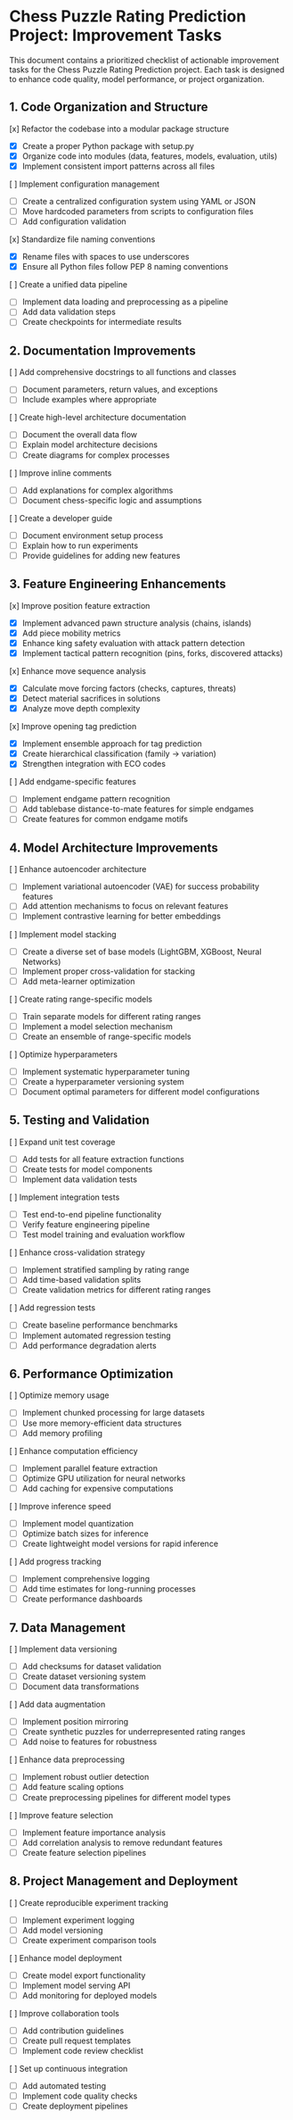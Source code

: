 # Chess Puzzle Rating Prediction Project: Improvement Tasks

This document contains a prioritized checklist of actionable improvement tasks for the Chess Puzzle Rating Prediction project. Each task is designed to enhance code quality, model performance, or project organization.

## 1. Code Organization and Structure

[x] Refactor the codebase into a modular package structure
   - [x] Create a proper Python package with setup.py
   - [x] Organize code into modules (data, features, models, evaluation, utils)
   - [x] Implement consistent import patterns across all files

[ ] Implement configuration management
   - [ ] Create a centralized configuration system using YAML or JSON
   - [ ] Move hardcoded parameters from scripts to configuration files
   - [ ] Add configuration validation

[x] Standardize file naming conventions
   - [x] Rename files with spaces to use underscores
   - [x] Ensure all Python files follow PEP 8 naming conventions

[ ] Create a unified data pipeline
   - [ ] Implement data loading and preprocessing as a pipeline
   - [ ] Add data validation steps
   - [ ] Create checkpoints for intermediate results

## 2. Documentation Improvements

[ ] Add comprehensive docstrings to all functions and classes
   - [ ] Document parameters, return values, and exceptions
   - [ ] Include examples where appropriate

[ ] Create high-level architecture documentation
   - [ ] Document the overall data flow
   - [ ] Explain model architecture decisions
   - [ ] Create diagrams for complex processes

[ ] Improve inline comments
   - [ ] Add explanations for complex algorithms
   - [ ] Document chess-specific logic and assumptions

[ ] Create a developer guide
   - [ ] Document environment setup process
   - [ ] Explain how to run experiments
   - [ ] Provide guidelines for adding new features

## 3. Feature Engineering Enhancements

[x] Improve position feature extraction
   - [x] Implement advanced pawn structure analysis (chains, islands)
   - [x] Add piece mobility metrics
   - [x] Enhance king safety evaluation with attack pattern detection
   - [x] Implement tactical pattern recognition (pins, forks, discovered attacks)

[x] Enhance move sequence analysis
   - [x] Calculate move forcing factors (checks, captures, threats)
   - [x] Detect material sacrifices in solutions
   - [x] Analyze move depth complexity

[x] Improve opening tag prediction
   - [x] Implement ensemble approach for tag prediction
   - [x] Create hierarchical classification (family → variation)
   - [x] Strengthen integration with ECO codes

[ ] Add endgame-specific features
   - [ ] Implement endgame pattern recognition
   - [ ] Add tablebase distance-to-mate features for simple endgames
   - [ ] Create features for common endgame motifs

## 4. Model Architecture Improvements

[ ] Enhance autoencoder architecture
   - [ ] Implement variational autoencoder (VAE) for success probability features
   - [ ] Add attention mechanisms to focus on relevant features
   - [ ] Implement contrastive learning for better embeddings

[ ] Implement model stacking
   - [ ] Create a diverse set of base models (LightGBM, XGBoost, Neural Networks)
   - [ ] Implement proper cross-validation for stacking
   - [ ] Add meta-learner optimization

[ ] Create rating range-specific models
   - [ ] Train separate models for different rating ranges
   - [ ] Implement a model selection mechanism
   - [ ] Create an ensemble of range-specific models

[ ] Optimize hyperparameters
   - [ ] Implement systematic hyperparameter tuning
   - [ ] Create a hyperparameter versioning system
   - [ ] Document optimal parameters for different model configurations

## 5. Testing and Validation

[ ] Expand unit test coverage
   - [ ] Add tests for all feature extraction functions
   - [ ] Create tests for model components
   - [ ] Implement data validation tests

[ ] Implement integration tests
   - [ ] Test end-to-end pipeline functionality
   - [ ] Verify feature engineering pipeline
   - [ ] Test model training and evaluation workflow

[ ] Enhance cross-validation strategy
   - [ ] Implement stratified sampling by rating range
   - [ ] Add time-based validation splits
   - [ ] Create validation metrics for different rating ranges

[ ] Add regression tests
   - [ ] Create baseline performance benchmarks
   - [ ] Implement automated regression testing
   - [ ] Add performance degradation alerts

## 6. Performance Optimization

[ ] Optimize memory usage
   - [ ] Implement chunked processing for large datasets
   - [ ] Use more memory-efficient data structures
   - [ ] Add memory profiling

[ ] Enhance computation efficiency
   - [ ] Implement parallel feature extraction
   - [ ] Optimize GPU utilization for neural networks
   - [ ] Add caching for expensive computations

[ ] Improve inference speed
   - [ ] Implement model quantization
   - [ ] Optimize batch sizes for inference
   - [ ] Create lightweight model versions for rapid inference

[ ] Add progress tracking
   - [ ] Implement comprehensive logging
   - [ ] Add time estimates for long-running processes
   - [ ] Create performance dashboards

## 7. Data Management

[ ] Implement data versioning
   - [ ] Add checksums for dataset validation
   - [ ] Create dataset versioning system
   - [ ] Document data transformations

[ ] Add data augmentation
   - [ ] Implement position mirroring
   - [ ] Create synthetic puzzles for underrepresented rating ranges
   - [ ] Add noise to features for robustness

[ ] Enhance data preprocessing
   - [ ] Implement robust outlier detection
   - [ ] Add feature scaling options
   - [ ] Create preprocessing pipelines for different model types

[ ] Improve feature selection
   - [ ] Implement feature importance analysis
   - [ ] Add correlation analysis to remove redundant features
   - [ ] Create feature selection pipelines

## 8. Project Management and Deployment

[ ] Create reproducible experiment tracking
   - [ ] Implement experiment logging
   - [ ] Add model versioning
   - [ ] Create experiment comparison tools

[ ] Enhance model deployment
   - [ ] Create model export functionality
   - [ ] Implement model serving API
   - [ ] Add monitoring for deployed models

[ ] Improve collaboration tools
   - [ ] Add contribution guidelines
   - [ ] Create pull request templates
   - [ ] Implement code review checklist

[ ] Set up continuous integration
   - [ ] Add automated testing
   - [ ] Implement code quality checks
   - [ ] Create deployment pipelines
